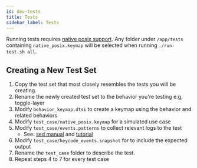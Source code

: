 ```yaml
---
id: dev-tests
title: Tests
sidebar_label: Tests
---
```


Running tests requires [native posix support](./dev-posix-board). Any folder under `/app/tests`
containing `native_posix.keymap` will be selected when running `./run-test.sh all`.

## Creating a New Test Set

1. Copy the test set that most closely resembles the tests you will be creating.
2. Rename the newly created test set to the behavior you're testing e.g, toggle-layer
3. Modify `behavior_keymap.dtsi` to create a keymap using the behavior and related behaviors
4. Modify `test_case/native_posix.keymap` for a simulated use case
5. Modify `test_case/events.patterns` to collect relevant logs to the test
   - See: [sed manual](https://www.gnu.org/software/sed/manual/sed.html) and
     [tutorial](https://www.digitalocean.com/community/tutorials/the-basics-of-using-the-sed-stream-editor-to-manipulate-text-in-linux)
6. Modify `test_case/keycode_events.snapshot` for to include the expected output
7. Rename the `test_case` folder to describe the test.
8. Repeat steps 4 to 7 for every test case
